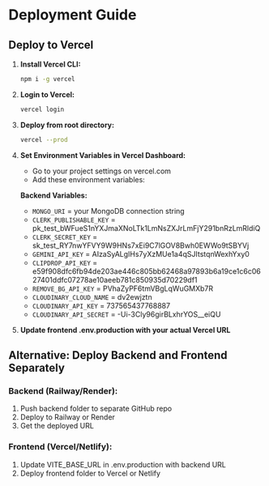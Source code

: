 # Deployment Guide

## Deploy to Vercel

1. **Install Vercel CLI:**
   ```bash
   npm i -g vercel
   ```

2. **Login to Vercel:**
   ```bash
   vercel login
   ```

3. **Deploy from root directory:**
   ```bash
   vercel --prod
   ```

4. **Set Environment Variables in Vercel Dashboard:**
   - Go to your project settings on vercel.com
   - Add these environment variables:
   
   **Backend Variables:**
   - `MONGO_URI` = your MongoDB connection string
   - `CLERK_PUBLISHABLE_KEY` = pk_test_bWFueS1nYXJmaXNoLTk1LmNsZXJrLmFjY291bnRzLmRldiQ
   - `CLERK_SECRET_KEY` = sk_test_RY7nwYFVY9W9HNs7xEi9C7lGOV8Bwh0EWWo9tSBYVj
   - `GEMINI_API_KEY` = AIzaSyALgIHs7yXzMUe1a4qSJItstqnWexhYxy0
   - `CLIPDROP_API_KEY` = e59f908dfc6fb94de203ae446c805bb62468a97893b6a19ce1c6c0627401ddfc07278ae10aeeb781c850935d70229df1
   - `REMOVE_BG_API_KEY` = PVhaZyPF6tmVBgLqWuGMXb7R
   - `CLOUDINARY_CLOUD_NAME` = dv2ewjztn
   - `CLOUDINARY_API_KEY` = 737565437768887
   - `CLOUDINARY_API_SECRET` = -Ui-3Cly96girBLxhrYOS__eiQU

5. **Update frontend .env.production with your actual Vercel URL**

## Alternative: Deploy Backend and Frontend Separately

### Backend (Railway/Render):
1. Push backend folder to separate GitHub repo
2. Deploy to Railway or Render
3. Get the deployed URL

### Frontend (Vercel/Netlify):
1. Update VITE_BASE_URL in .env.production with backend URL
2. Deploy frontend folder to Vercel or Netlify
